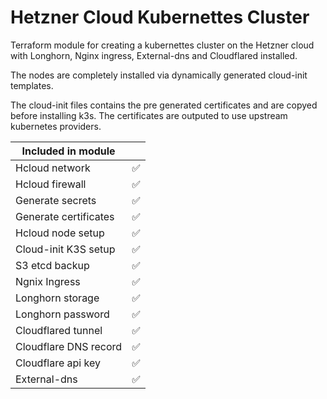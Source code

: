 # Hetzner Cloud Kubernettes Cluster

Terraform module for creating a kubernettes cluster on the Hetzner cloud with Longhorn, Nginx ingress, External-dns and Cloudflared installed.

The nodes are completely installed via dynamically generated cloud-init templates.

The cloud-init files contains the pre generated certificates and are copyed before installing k3s. The certificates are outputed to use upstream kubernetes providers.


|  Included in module |       |
|---                    |---    |
|  Hcloud network       |  ✅   |
|  Hcloud firewall      |  ✅   |
|  Generate secrets     |  ✅   |
|  Generate certificates|  ✅   |
|  Hcloud node setup    |  ✅   |
|  Cloud-init K3S setup |  ✅   |
|  S3 etcd backup       |  ✅   |
|  Ngnix Ingress        |  ✅   |
|  Longhorn storage     |  ✅   |
|  Longhorn password    |  ✅   |
|  Cloudflared tunnel   |  ✅   |
|  Cloudflare DNS record|  ✅   |
|  Cloudflare api key   |  ✅   |
|  External-dns         |  ✅   |
